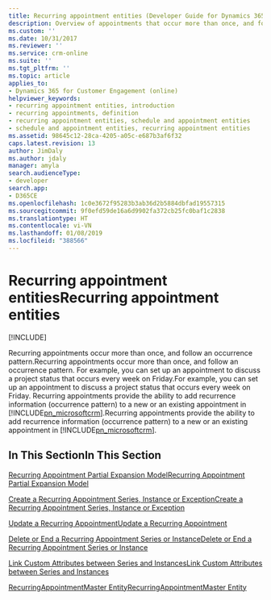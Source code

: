 ```yaml
---
title: Recurring appointment entities (Developer Guide for Dynamics 365 for Customer Engagement) | MicrosoftDocs
description: Overview of appointments that occur more than once, and follow an occurrence pattern.
ms.custom: ''
ms.date: 10/31/2017
ms.reviewer: ''
ms.service: crm-online
ms.suite: ''
ms.tgt_pltfrm: ''
ms.topic: article
applies_to:
- Dynamics 365 for Customer Engagement (online)
helpviewer_keywords:
- recurring appointment entities, introduction
- recurring appointments, definition
- recurring appointment entities, schedule and appointment entities
- schedule and appointment entities, recurring appointment entities
ms.assetid: 98645c12-28ca-4205-a05c-e687b3af6f32
caps.latest.revision: 13
author: JimDaly
ms.author: jdaly
manager: amyla
search.audienceType:
- developer
search.app:
- D365CE
ms.openlocfilehash: 1c0e3672f95283b3ab36d2b5884dbfad19557315
ms.sourcegitcommit: 9f0efd59de16a6d9902fa372cb25fc0baf1c2838
ms.translationtype: HT
ms.contentlocale: vi-VN
ms.lasthandoff: 01/08/2019
ms.locfileid: "388566"
---
```

# <a name="recurring-appointment-entities"></a><span data-ttu-id="d4d06-103">Recurring appointment entities</span><span class="sxs-lookup"><span data-stu-id="d4d06-103">Recurring appointment entities</span></span>

[!INCLUDE[](../includes/cc_applies_to_update_9_0_0.md)]

<span data-ttu-id="d4d06-104">Recurring appointments occur more than once, and follow an occurrence pattern.</span><span class="sxs-lookup"><span data-stu-id="d4d06-104">Recurring appointments occur more than once, and follow an occurrence pattern.</span></span> <span data-ttu-id="d4d06-105">For example, you can set up an appointment to discuss a project status that occurs every week on Friday.</span><span class="sxs-lookup"><span data-stu-id="d4d06-105">For example, you can set up an appointment to discuss a project status that occurs every week on Friday.</span></span> <span data-ttu-id="d4d06-106">Recurring appointments provide the ability to add recurrence information (occurrence pattern) to a new or an existing appointment in [!INCLUDE[pn_microsoftcrm](../includes/pn-microsoftcrm.md)].</span><span class="sxs-lookup"><span data-stu-id="d4d06-106">Recurring appointments provide the ability to add recurrence information (occurrence pattern) to a new or an existing appointment in [!INCLUDE[pn_microsoftcrm](../includes/pn-microsoftcrm.md)].</span></span>  
  
## <a name="in-this-section"></a><span data-ttu-id="d4d06-107">In This Section</span><span class="sxs-lookup"><span data-stu-id="d4d06-107">In This Section</span></span>  
 [<span data-ttu-id="d4d06-108">Recurring Appointment Partial Expansion Model</span><span class="sxs-lookup"><span data-stu-id="d4d06-108">Recurring Appointment Partial Expansion Model</span></span>](recurring-appointment-partial-expansion-model.md)  
  
 [<span data-ttu-id="d4d06-109">Create a Recurring Appointment Series, Instance or Exception</span><span class="sxs-lookup"><span data-stu-id="d4d06-109">Create a Recurring Appointment Series, Instance or Exception</span></span>](create-recurring-appointment-series-instance-exception.md)  
  
 [<span data-ttu-id="d4d06-110">Update a Recurring Appointment</span><span class="sxs-lookup"><span data-stu-id="d4d06-110">Update a Recurring Appointment</span></span>](update-recurring-appointment.md)  
  
 [<span data-ttu-id="d4d06-111">Delete or End a Recurring Appointment Series or Instance</span><span class="sxs-lookup"><span data-stu-id="d4d06-111">Delete or End a Recurring Appointment Series or Instance</span></span>](delete-or-end-a-recurring-appointment-series-or-instance.md)  
  
 [<span data-ttu-id="d4d06-112">Link Custom Attributes between Series and Instances</span><span class="sxs-lookup"><span data-stu-id="d4d06-112">Link Custom Attributes between Series and Instances</span></span>](link-custom-attributes-recurring-master-appointment-entities.md)  
  
 [<span data-ttu-id="d4d06-113">RecurringAppointmentMaster Entity</span><span class="sxs-lookup"><span data-stu-id="d4d06-113">RecurringAppointmentMaster Entity</span></span>](entities/recurringappointmentmaster.md)  
<!-- Bug 700899 to make RecurrenceRule Entity public
[RecurrenceRule Entity](entities/recurrencerule.md) 
-->
